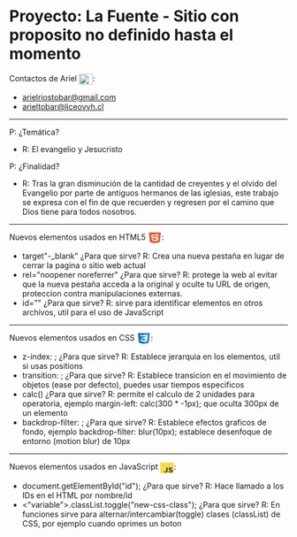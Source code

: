 # Proyecto: La Fuente - Sitio con proposito no definido hasta el momento

Contactos de Ariel <img src="https://cdn.jsdelivr.net/npm/simple-icons@v11/icons/gmail.svg" width="25" height="20" style="vertical-align: middle;"/>:
- arielriostobar@gmail.com
- arieltobar@liceovvh.cl

---

P: ¿Temática? 
- R: El evangelio y Jesucristo

P: ¿Finalidad?
- R: Tras la gran disminución de la cantidad de creyentes y el olvido del Evangelio por parte de antiguos hermanos de las iglesias, 
este trabajo se expresa con el fin de que recuerden y regresen por el camino que Dios tiene para todos nosotros.

---

Nuevos elementos usados en HTML5 <img src="https://raw.githubusercontent.com/devicons/devicon/master/icons/html5/html5-original.svg" width="25" height="20" style="vertical-align: middle;"/>:
- target"-_blank" ¿Para que sirve? R: Crea una nueva pestaña en lugar de cerrar la pagina o sitio web actual
- rel="noopener noreferrer" ¿Para que sirve? R: protege la web al evitar que la nueva pestaña acceda a la original y 
  oculte tu URL de origen, proteccion contra manipulaciones externas.
- id="" ¿Para que sirve? R: sirve para identificar elementos en otros archivos, util para el uso de JavaScript

---

Nuevos elementos usados en CSS <img src="https://raw.githubusercontent.com/devicons/devicon/master/icons/css3/css3-original.svg" width="25" height="20" style="vertical-align: middle;"/>:
- z-index: ; ¿Para que sirve? R: Establece jerarquia en los elementos, util si usas positions 
- transition: ; ¿Para que sirve? R: Establece transicion en el movimiento de objetos (ease por defecto), 
  puedes usar tiempos especificos
- calc() ¿Para que sirve? R: permite el calculo de 2 unidades para operatoria, ejemplo margin-left: calc(300 * -1px); que oculta 300px 
  de un elemento
- backdrop-filter: ; ¿Para que sirve? R: Establece efectos graficos de fondo, ejemplo backdrop-filter: blur(10px); establece 
  desenfoque de entorno (motion blur) de 10px

---

Nuevos elementos usados en JavaScript <img src="https://raw.githubusercontent.com/devicons/devicon/master/icons/javascript/javascript-original.svg" width="25" height="20" style="vertical-align: middle;"/>:
- document.getElementById("id"); ¿Para que sirve? R: Hace llamado a los IDs en el HTML por nombre/id
- <"variable">.classList.toggle("new-css-class"); ¿Para que sirve? R: En funciones sirve para alternar/intercambiar(toggle) 
  clases (classList) de CSS, por ejemplo cuando oprimes un boton




